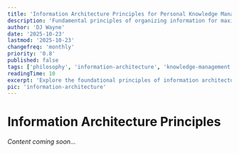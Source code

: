 ```yaml
---
title: 'Information Architecture Principles for Personal Knowledge Management'
description: 'Fundamental principles of organizing information for maximum utility. How to structure your personal knowledge system for clarity and retrieval.'
author: 'DJ Wayne'
date: '2025-10-23'
lastmod: '2025-10-23'
changefreq: 'monthly'
priority: '0.8'
published: false
tags: ['philosophy', 'information-architecture', 'knowledge-management', 'organization', 'systems-thinking']
readingTime: 10
excerpt: 'Explore the foundational principles of information architecture applied to personal productivity. Learn how to organize knowledge for maximum utility and minimal friction.'
pic: 'information-architecture'
---
```


# Information Architecture Principles

*Content coming soon...*
